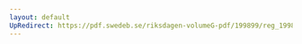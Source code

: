 ```yaml
---
layout: default
UpRedirect: https://pdf.swedeb.se/riksdagen-volumeG-pdf/199899/reg_199899/reg_199899_0335.pdf
---
```


